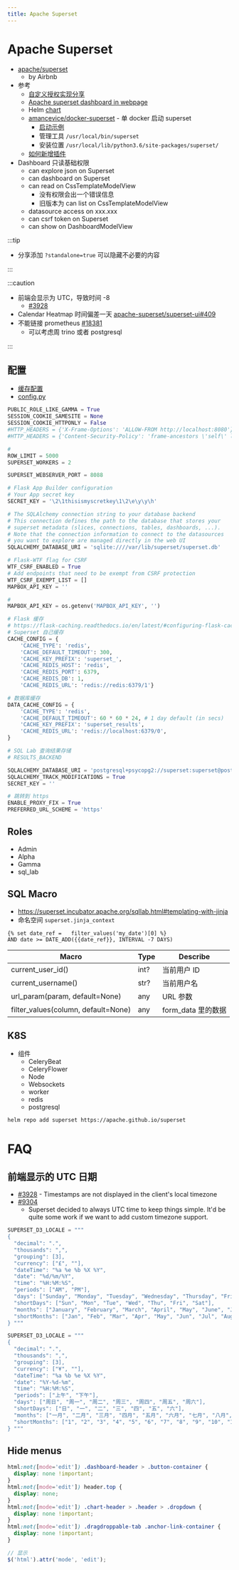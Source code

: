 ```yaml
---
title: Apache Superset
---
```


# Apache Superset

- [apache/superset](https://github.com/apache/superset)
  - by Airbnb
- 参考
  - [自定义授权实现分享](https://medium.com/@sairamkrish/8217956273c1)
  - [Apache superset dashboard in webpage](https://stackoverflow.com/questions/54219101/apache-superset-dashboard-in-webpage)
  - Helm [chart](https://github.com/apache/incubator-superset/tree/master/helm/superset)
  - [amancevice/docker-superset](https://github.com/amancevice/docker-superset) - 单 docker 启动 superset
    - [启动示例](https://github.com/amancevice/docker-superset/tree/main/examples)
    - 管理工具 `/usr/local/bin/superset`
    - 安装位置 `/usr/local/lib/python3.6/site-packages/superset/`
  - [如何新增插件](https://preset.io/blog/2020-07-02-hello-world/)
- Dashboard 只读基础权限
  - can explore json on Superset
  - can dashboard on Superset
  - can read on CssTemplateModelView
    - 没有权限会出一个错误信息
    - 旧版本为 can list on CssTemplateModelView
  - datasource access on xxx.xxx
  - can csrf token on Superset
  - can show on DashboardModelView

:::tip

- 分享添加 `?standalone=true` 可以隐藏不必要的内容

:::

:::caution

- 前端会显示为 UTC，导致时间 -8
  - [#3928](https://github.com/apache/incubator-superset/issues/3928)
- Calendar Heatmap 时间偏差一天
  [apache-superset/superset-ui#409](https://github.com/apache-superset/superset-ui/issues/409)
- 不能链接 prometheus [#18381](https://github.com/apache/superset/discussions/18381)
  - 可以考虑周 trino 或者 postgresql

:::

## 配置

- [缓存配置](https://superset.apache.org/docs/installation/cache)
- [config.py](https://github.com/apache/superset/blob/master/superset/config.py)

```py
PUBLIC_ROLE_LIKE_GAMMA = True
SESSION_COOKIE_SAMESITE = None
SESSION_COOKIE_HTTPONLY = False
#HTTP_HEADERS = {'X-Frame-Options': 'ALLOW-FROM http://localhost:8080'}
#HTTP_HEADERS = {'Content-Security-Policy': 'frame-ancestors \'self\' localhost:8081','Access-Control-Allow-Origin':'*'}

#
ROW_LIMIT = 5000
SUPERSET_WORKERS = 2

SUPERSET_WEBSERVER_PORT = 8088

# Flask App Builder configuration
# Your App secret key
SECRET_KEY = '\2\1thisismyscretkey\1\2\e\y\y\h'

# The SQLAlchemy connection string to your database backend
# This connection defines the path to the database that stores your
# superset metadata (slices, connections, tables, dashboards, ...).
# Note that the connection information to connect to the datasources
# you want to explore are managed directly in the web UI
SQLALCHEMY_DATABASE_URI = 'sqlite:////var/lib/superset/superset.db'

# Flask-WTF flag for CSRF
WTF_CSRF_ENABLED = True
# Add endpoints that need to be exempt from CSRF protection
WTF_CSRF_EXEMPT_LIST = []
MAPBOX_API_KEY = ''

#
MAPBOX_API_KEY = os.getenv('MAPBOX_API_KEY', '')

# Flask 缓存
# https://flask-caching.readthedocs.io/en/latest/#configuring-flask-caching
# Superset 自己缓存
CACHE_CONFIG = {
    'CACHE_TYPE': 'redis',
    'CACHE_DEFAULT_TIMEOUT': 300,
    'CACHE_KEY_PREFIX': 'superset_',
    'CACHE_REDIS_HOST': 'redis',
    'CACHE_REDIS_PORT': 6379,
    'CACHE_REDIS_DB': 1,
    'CACHE_REDIS_URL': 'redis://redis:6379/1'}

# 数据库缓存
DATA_CACHE_CONFIG = {
    'CACHE_TYPE': 'redis',
    'CACHE_DEFAULT_TIMEOUT': 60 * 60 * 24, # 1 day default (in secs)
    'CACHE_KEY_PREFIX': 'superset_results',
    'CACHE_REDIS_URL': 'redis://localhost:6379/0',
}

# SQL Lab 查询结果存储
# RESULTS_BACKEND

SQLALCHEMY_DATABASE_URI = 'postgresql+psycopg2://superset:superset@postgresql:5432/superset'
SQLALCHEMY_TRACK_MODIFICATIONS = True
SECRET_KEY = ''

# 跳转到 https
ENABLE_PROXY_FIX = True
PREFERRED_URL_SCHEME = 'https'
```

## Roles
- Admin
- Alpha
- Gamma
- sql_lab

## SQL Macro

- https://superset.incubator.apache.org/sqllab.html#templating-with-jinja
- 命名空间 `superset.jinja_context`

```jinja
{% set date_ref =   filter_values('my_date')[0] %}
AND date >= DATE_ADD({{date_ref}}, INTERVAL -7 DAYS)
```

| Macro                               | Type | Describe           |
| ----------------------------------- | ---- | ------------------ |
| current_user_id()                   | int? | 当前用户 ID        |
| current_username()                  | str? | 当前用户名         |
| url_param(param, default=None)      | any  | URL 参数           |
| filter_values(column, default=None) | any  | form_data 里的数据 |

## K8S

- 组件
  - CeleryBeat
  - CeleryFlower
  - Node
  - Websockets
  - worker
  - redis
  - postgresql

```bash
helm repo add superset https://apache.github.io/superset
```

# FAQ

## 前端显示的 UTC 日期

- [#3928](https://github.com/apache/incubator-superset/issues/3928) - Timestamps are not displayed in the client's local timezone
- [#9304](https://github.com/apache/incubator-superset/issues/9304#issuecomment-609524741)
  - Superset decided to always UTC time to keep things simple. It'd be quite some work if we want to add custom timezone support.

```py
SUPERSET_D3_LOCALE = """
{
  "decimal": ".",
  "thousands": ",",
  "grouping": [3],
  "currency": ["£", ""],
  "dateTime": "%a %e %b %X %Y",
  "date": "%d/%m/%Y",
  "time": "%H:%M:%S",
  "periods": ["AM", "PM"],
  "days": ["Sunday", "Monday", "Tuesday", "Wednesday", "Thursday", "Friday", "Saturday"],
  "shortDays": ["Sun", "Mon", "Tue", "Wed", "Thu", "Fri", "Sat"],
  "months": ["January", "February", "March", "April", "May", "June", "July", "August", "September", "October", "November", "December"],
  "shortMonths": ["Jan", "Feb", "Mar", "Apr", "May", "Jun", "Jul", "Aug", "Sep", "Oct", "Nov", "Dec"]
} """

SUPERSET_D3_LOCALE = """
{
  "decimal": ".",
  "thousands": ",",
  "grouping": [3],
  "currency": ["¥", ""],
  "dateTime": "%a %b %e %X %Y",
  "date": "%Y-%d-%m",
  "time": "%H:%M:%S",
  "periods": ["上午", "下午"],
  "days": ["周日", "周一", "周二", "周三", "周四", "周五", "周六"],
  "shortDays": ["日", "一", "二", "三", "四", "五", "六"],
  "months": ["一月", "二月", "三月", "四月", "五月", "六月", "七月", "八月", "九月", "十月", "十一月", "十二月"],
  "shortMonths": ["1", "2", "3", "4", "5", "6", "7", "8", "9", "10", "11", "12"]
} """
```

## Hide menus

```css
html:not([mode='edit']) .dashboard-header > .button-container {
  display: none !important;
}
html:not([mode='edit']) header.top {
  display: none;
}
html:not([mode='edit']) .chart-header > .header > .dropdown {
  display: none !important;
}
html:not([mode='edit']) .dragdroppable-tab .anchor-link-container {
  display: none !important;
}
```

```js
// 显示
$('html').attr('mode', 'edit');
```
